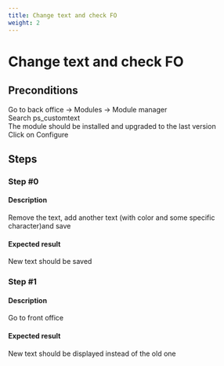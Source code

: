 ```yaml
---
title: Change text and check FO
weight: 2
---
```


# Change text and check FO

## Preconditions

Go to back office -> Modules -> Module manager<br />
Search ps_customtext<br />
The module should be installed and upgraded to the last version<br />
Click on Configure
## Steps
### Step #0
#### Description
Remove the text, add another text (with color and some specific character)and save
#### Expected result
New text should be saved 
### Step #1
#### Description
Go to front office
#### Expected result
New text should be displayed instead of the old one
